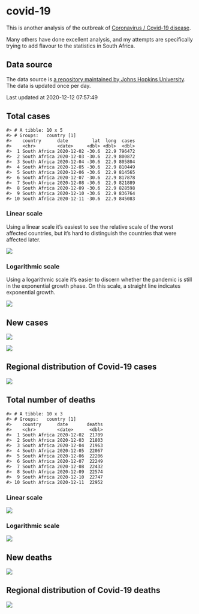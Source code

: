 
<!-- README.md is generated from README.Rmd. Please edit that file -->

# covid-19

<!-- badges: start -->
<!-- badges: end -->

This is another analysis of the outbreak of [Coronavirus / Covid-19
disease](https://en.wikipedia.org/wiki/Coronavirus_disease_2019).

Many others have done excellent analysis, and my attempts are
specifically trying to add flavour to the statistics in South Africa.

## Data source

The data source is [a repository maintained by Johns Hopkins
University](https://github.com/CSSEGISandData/COVID-19). The data is
updated once per day.

Last updated at 2020-12-12 07:57:49

## Total cases

    #> # A tibble: 10 x 5
    #> # Groups:   country [1]
    #>    country      date         lat  long  cases
    #>    <chr>        <date>     <dbl> <dbl>  <dbl>
    #>  1 South Africa 2020-12-02 -30.6  22.9 796472
    #>  2 South Africa 2020-12-03 -30.6  22.9 800872
    #>  3 South Africa 2020-12-04 -30.6  22.9 805804
    #>  4 South Africa 2020-12-05 -30.6  22.9 810449
    #>  5 South Africa 2020-12-06 -30.6  22.9 814565
    #>  6 South Africa 2020-12-07 -30.6  22.9 817878
    #>  7 South Africa 2020-12-08 -30.6  22.9 821889
    #>  8 South Africa 2020-12-09 -30.6  22.9 828598
    #>  9 South Africa 2020-12-10 -30.6  22.9 836764
    #> 10 South Africa 2020-12-11 -30.6  22.9 845083

### Linear scale

Using a linear scale it’s easiest to see the relative scale of the worst
affected countries, but it’s hard to distinguish the countries that were
affected later.

![](README_files/figure-gfm/unnamed-chunk-3-1.png)<!-- -->

### Logarithmic scale

Using a logarithmic scale it’s easier to discern whether the pandemic is
still in the exponential growth phase. On this scale, a straight line
indicates exponential growth.

![](README_files/figure-gfm/unnamed-chunk-4-1.png)<!-- -->

## New cases

![](README_files/figure-gfm/new-cases-1.png)<!-- -->

![](README_files/figure-gfm/new-cases-plot-1.png)<!-- -->

## Regional distribution of Covid-19 cases

![](README_files/figure-gfm/unnamed-chunk-5-1.png)<!-- -->

## Total number of deaths

    #> # A tibble: 10 x 3
    #> # Groups:   country [1]
    #>    country      date       deaths
    #>    <chr>        <date>      <dbl>
    #>  1 South Africa 2020-12-02  21709
    #>  2 South Africa 2020-12-03  21803
    #>  3 South Africa 2020-12-04  21963
    #>  4 South Africa 2020-12-05  22067
    #>  5 South Africa 2020-12-06  22206
    #>  6 South Africa 2020-12-07  22249
    #>  7 South Africa 2020-12-08  22432
    #>  8 South Africa 2020-12-09  22574
    #>  9 South Africa 2020-12-10  22747
    #> 10 South Africa 2020-12-11  22952

### Linear scale

![](README_files/figure-gfm/unnamed-chunk-10-1.png)<!-- -->

### Logarithmic scale

![](README_files/figure-gfm/unnamed-chunk-11-1.png)<!-- -->

## New deaths

![](README_files/figure-gfm/unnamed-chunk-12-1.png)<!-- -->

## Regional distribution of Covid-19 deaths

![](README_files/figure-gfm/unnamed-chunk-13-1.png)<!-- -->
